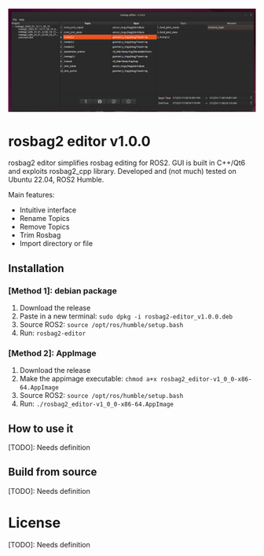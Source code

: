 ![rosbag2_editor](docs/rosbag2_editor.png)

# rosbag2 editor v1.0.0
rosbag2 editor simplifies rosbag editing for ROS2. GUI is built in C++/Qt6 and exploits rosbag2_cpp library. Developed and (not much) tested on Ubuntu 22.04, ROS2 Humble.

Main features:

- Intuitive interface 
- Rename Topics
- Remove Topics
- Trim Rosbag
- Import directory or file

## Installation 

### [Method 1]: debian package
1. Download the release
2. Paste in a new terminal: `sudo dpkg -i rosbag2-editor_v1.0.0.deb`
3. Source ROS2: `source /opt/ros/humble/setup.bash`
4. Run: `rosbag2-editor`
  
### [Method 2]: AppImage
1. Download the release
2. Make the appimage executable: `chmod a+x rosbag2_editor-v1_0_0-x86-64.AppImage`
3. Source ROS2: `source /opt/ros/humble/setup.bash`
4. Run: `./rosbag2_editor-v1_0_0-x86-64.AppImage`

## How to use it

[TODO]: Needs definition

## Build from source 

[TODO]: Needs definition

# License 

[TODO]: Needs definition

